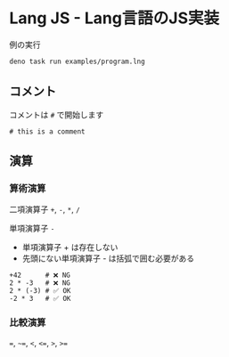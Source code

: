 # Lang JS - Lang言語のJS実装

例の実行

```sh
deno task run examples/program.lng
```

## コメント

コメントは `#` で開始します

```
# this is a comment
```

## 演算

### 算術演算

二項演算子 `+`, `-`, `*`, `/`

単項演算子 `-`

- 単項演算子 + は存在しない
- 先頭にない単項演算子 - は括弧で囲む必要がある

```
+42      # ❌ NG
2 * -3   # ❌ NG
2 * (-3) # ✅ OK
-2 * 3   # ✅ OK
```

### 比較演算

`=`, `~=`, `<`, `<=`, `>`, `>=`

